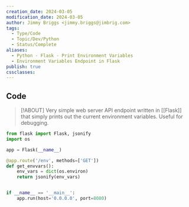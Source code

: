 ```yaml
---
creation_date: 2024-03-05
modification_date: 2024-03-05
author: Jimmy Briggs <jimmy.briggs@jimbrig.com>
tags:
  - Type/Code
  - Topic/Dev/Python
  - Status/Complete
aliases:
  - Python - Flask - Print Environment Variables
  - Environment Variables Endpoint in Flask
publish: true
cssclasses:
---
```


## Code

> [!ABOUT]
> Very simple web server API endpoint written in [[Flask]] that simply prints out the current environment variables. Useful for debugging.

```python
from flask import Flask, jsonify
import os

app = Flask(__name__)

@app.route('/env', methods=['GET'])
def get_envvars():
    env_vars = dict(os.environ)
    return jsonify(env_vars)


if __name__ == '__main__':
    app.run(host='0.0.0.0', port=8080)
```